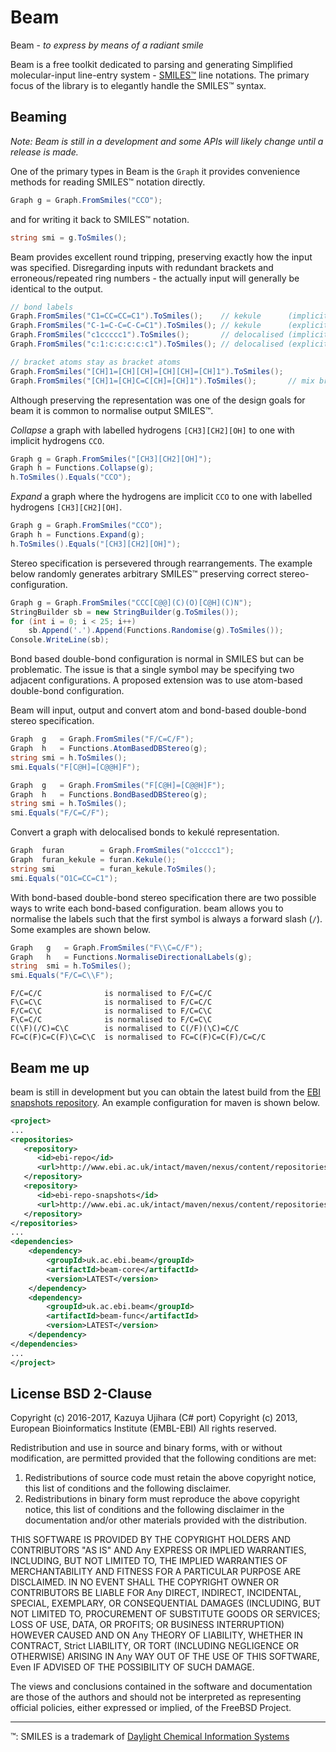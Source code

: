 # Beam

Beam - _to express by means of a radiant smile_ 

Beam is a free toolkit dedicated to parsing and generating Simplified
molecular-input line-entry system - [SMILES&trade;](http://en.wikipedia.org/wiki/Simplified_molecular-input_line-entry_system)
line notations. The primary focus of the library is to elegantly handle the
SMILES&trade; syntax.

## Beaming

*Note: Beam is still in a development and some APIs will likely change until a release is made.*

One of the primary types in Beam is the `Graph` it provides convenience
methods for reading SMILES&trade; notation directly.

```cs
Graph g = Graph.FromSmiles("CCO");
```

and for writing it back to SMILES&trade; notation.

```cs
string smi = g.ToSmiles();
```

Beam provides excellent round tripping, preserving exactly how the input was
specified. Disregarding inputs with redundant brackets and erroneous/repeated
ring numbers - the actually input will generally be identical to the output.

```cs
// bond labels
Graph.FromSmiles("C1=CC=CC=C1").ToSmiles();    // kekule      (implicit single bonds)
Graph.FromSmiles("C-1=C-C=C-C=C1").ToSmiles(); // kekule      (explicit single bonds)
Graph.FromSmiles("c1ccccc1").ToSmiles();       // delocalised (implicit aromatic bonds)
Graph.FromSmiles("c:1:c:c:c:c:c1").ToSmiles(); // delocalised (explicit aromatic bonds)

// bracket atoms stay as bracket atoms
Graph.FromSmiles("[CH]1=[CH][CH]=[CH][CH]=[CH]1").ToSmiles();
Graph.FromSmiles("[CH]1=[CH]C=C[CH]=[CH]1").ToSmiles();       // mix bracket and subset atoms
```

Although preserving the representation was one of the design goals for beam it
is common to normalise output SMILES&trade;.

_Collapse_ a graph with labelled hydrogens `[CH3][CH2][OH]` to one with implicit
hydrogens `CCO`.

```cs
Graph g = Graph.FromSmiles("[CH3][CH2][OH]");
Graph h = Functions.Collapse(g);
h.ToSmiles().Equals("CCO");
```

_Expand_ a graph where the hydrogens are implicit `CCO` to one with labelled
hydrogens `[CH3][CH2][OH]`.

```cs
Graph g = Graph.FromSmiles("CCO");
Graph h = Functions.Expand(g);
h.ToSmiles().Equals("[CH3][CH2][OH]");
```

Stereo specification is persevered through rearrangements. The example below 
randomly generates arbitrary SMILES&trade; preserving correct stereo-configuration.

```cs
Graph g = Graph.FromSmiles("CCC[C@@](C)(O)[C@H](C)N");
StringBuilder sb = new StringBuilder(g.ToSmiles());
for (int i = 0; i < 25; i++)
    sb.Append('.').Append(Functions.Randomise(g).ToSmiles());
Console.WriteLine(sb);
```

Bond based double-bond configuration is normal in SMILES but can be problematic.
The issue is that a single symbol may be specifying two adjacent configurations.
A proposed extension was to use atom-based double-bond configuration.

Beam will input, output and convert atom and bond-based double-bond stereo 
specification. 

```cs
Graph  g   = Graph.FromSmiles("F/C=C/F");
Graph  h   = Functions.AtomBasedDBStereo(g);
string smi = h.ToSmiles();
smi.Equals("F[C@H]=[C@@H]F");
```

```cs
Graph  g   = Graph.FromSmiles("F[C@H]=[C@@H]F");
Graph  h   = Functions.BondBasedDBStereo(g);
string smi = h.ToSmiles();
smi.Equals("F/C=C/F");
```

Convert a graph with delocalised bonds to kekul&eacute; representation.

```cs
Graph  furan        = Graph.FromSmiles("o1cccc1");
Graph  furan_kekule = furan.Kekule();
string smi          = furan_kekule.ToSmiles();
smi.Equals("O1C=CC=C1");
```

With bond-based double-bond stereo specification there are two possible ways to
write each bond-based configuration. beam allows you to normalise the labels such
that the first symbol is always a forward slash (`/`). Some examples are shown
below.

```cs
Graph   g   = Graph.FromSmiles("F\\C=C/F");
Graph   h   = Functions.NormaliseDirectionalLabels(g);
string  smi = h.ToSmiles();
smi.Equals("F/C=C\\F");
```

```
F/C=C/C              is normalised to F/C=C/C
F\C=C\C              is normalised to F/C=C/C
F/C=C\C              is normalised to F/C=C\C
F\C=C/C              is normalised to F/C=C\C
C(\F)(/C)=C\C        is normalised to C(/F)(\C)=C/C
FC=C(F)C=C(F)\C=C\C  is normalised to FC=C(F)C=C(F)/C=C/C
```

## Beam me up

beam is still in development but you can obtain the latest build from the [EBI snapshots repository](http://www.ebi.ac.uk/intact/maven/nexus/content/repositories/ebi-repo-snapshots/). An example configuration for maven is shown below.

```xml
<project>
...
<repositories>
   <repository>
      <id>ebi-repo</id>
      <url>http://www.ebi.ac.uk/intact/maven/nexus/content/repositories/ebi-repo/</url>
   </repository>
   <repository>
      <id>ebi-repo-snapshots</id>
      <url>http://www.ebi.ac.uk/intact/maven/nexus/content/repositories/ebi-repo-snapshots/</url>
   </repository>
</repositories>
...
<dependencies>
    <dependency>
        <groupId>uk.ac.ebi.beam</groupId>
        <artifactId>beam-core</artifactId>
        <version>LATEST</version>
    </dependency>
    <dependency>
        <groupId>uk.ac.ebi.beam</groupId>
        <artifactId>beam-func</artifactId>
        <version>LATEST</version>
    </dependency>
</dependencies>
...
</project>
```

## License BSD 2-Clause

Copyright (c) 2016-2017, Kazuya Ujihara (C# port)
Copyright (c) 2013, European Bioinformatics Institute (EMBL-EBI)
All rights reserved.

Redistribution and use in source and binary forms, with or without modification, are permitted provided that the following conditions are met:

 1. Redistributions of source code must retain the above copyright notice, this list of conditions and the following disclaimer.
 2. Redistributions in binary form must reproduce the above copyright notice, this list of conditions and the following disclaimer in the documentation and/or other materials provided with the distribution.

THIS SOFTWARE IS PROVIDED BY THE COPYRIGHT HOLDERS AND CONTRIBUTORS "AS IS" AND Any EXPRESS OR IMPLIED WARRANTIES, INCLUDING, BUT NOT LIMITED TO, THE IMPLIED WARRANTIES OF MERCHANTABILITY AND FITNESS FOR A PARTICULAR PURPOSE ARE DISCLAIMED. IN NO EVENT SHALL THE COPYRIGHT OWNER OR CONTRIBUTORS BE LIABLE FOR Any DIRECT, INDIRECT, INCIDENTAL, SPECIAL, EXEMPLARY, OR CONSEQUENTIAL DAMAGES (INCLUDING, BUT NOT LIMITED TO, PROCUREMENT OF SUBSTITUTE GOODS OR SERVICES; LOSS OF USE, DATA, OR PROFITS; OR BUSINESS INTERRUPTION) HOWEVER CAUSED AND ON Any THEORY OF LIABILITY, WHETHER IN CONTRACT, Strict LIABILITY, OR TORT (INCLUDING NEGLIGENCE OR OTHERWISE) ARISING IN Any WAY OUT OF THE USE OF THIS SOFTWARE, Even IF ADVISED OF THE POSSIBILITY OF SUCH DAMAGE.

The views and conclusions contained in the software and documentation are those of the authors and should not be interpreted as representing official policies, either expressed or implied, of the FreeBSD Project.

---------------------------------------

&trade;: SMILES is a trademark of [Daylight Chemical Information Systems](http://daylight.com/)
